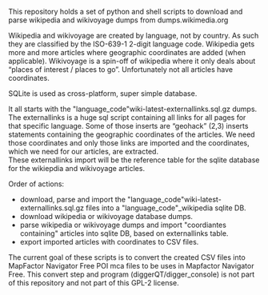 This repository holds a set of python and shell scripts to download and parse wikipedia and wikivoyage dumps from dumps.wikimedia.org

Wikipedia and wikivoyage are created by language, not by country. As such they are classified by the ISO-639-1 2-digit language code.
Wikipedia gets more and more articles where geographic coordinates are added (when applicable). Wikivoyage is a spin-off of wikipedia where it only deals about “places of interest / places to go”. Unfortunately not all articles have coordinates.

SQLite is used as cross-platform, super simple database.

It all starts with the "language_code"wiki-latest-externallinks.sql.gz dumps.
The externallinks is a huge sql script containing all links for all pages for that specific language.
Some of those inserts are “geohack” (2,3) inserts statements containing the geographic coordinates of the articles. We need those coordinates and only those links are imported and the coordinates, which we need for our articles, are extracted.  
These externallinks import will be the reference table for the sqlite database for the wikiepdia and wikivoyage articles.


Order of actions:
  - download, parse and import the "language_code"wiki-latest-externallinks.sql.gz  files into a "language_code"_wikipedia sqlite DB.
  - download wikipedia or wikivoyage database dumps.
  - parse wikipedia or wikivoyage dumps and import "coordiantes containing" articles into sqlite DB, based on externallinks table.
  - export imported articles with coordinates to CSV files.
  

The current goal of these scripts is to convert the created CSV files into MapFactor Navigator Free POI mca files to be uses in Mapfactor Navigator Free. 
This convert step and program (diggerQT/digger_console) is not part of this repository and not part of this GPL-2 license.
